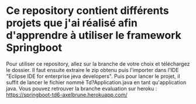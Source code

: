 # Ce repository contient différents projets que j'ai réalisé afin d'apprendre à utiliser le framework Springboot
Pour utiliser ce repository, allez sur la branche de votre choix et téléchargez le dossier.
Il faut ensuite extraire le zip obtenu puis l'importer dans l'IDE "Eclipse IDE for enterprise jeva developers".
Puis pour lancer le projet, il suffit de lancer le fichier nommé Td?Application.java en tant qu'application java.
Vous pouvez retrouver la branche evaluation sur heroku : https://springboot-td6-axelbrune.herokuapp.com/
